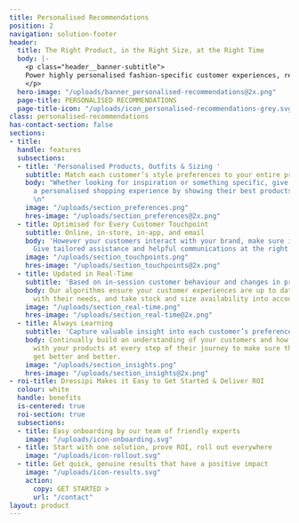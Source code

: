```yaml
---
title: Personalised Recommendations
position: 2
navigation: solution-footer
header:
  title: The Right Product, in the Right Size, at the Right Time
  body: |-
    <p class="header__banner-subtitle">
    Power highly personalised fashion-specific customer experiences, resulting in better lifetime value, reduced returns and greater customer loyalty
    </p>
  hero-image: "/uploads/banner_personalised-recommendations@2x.png"
  page-title: PERSONALISED RECOMMENDATIONS
  page-title-icon: "/uploads/icon_personalised-recommendations-grey.svg"
class: personalised-recommendations
has-contact-section: false
sections:
- title: 
  handle: features
  subsections:
  - title: 'Personalised Products, Outfits & Sizing '
    subtitle: Match each customer’s style preferences to your entire product offering
    body: "Whether looking for inspiration or something specific, give every customer
      a personalised shopping experience by showing their best products in their size.
      \n"
    image: "/uploads/section_preferences.png"
    hres-image: "/uploads/section_preferences@2x.png"
  - title: Optimised for Every Customer Touchpoint
    subtitle: Online, in-store, in-app, and email
    body: 'However your customers interact with your brand, make sure it''s personal.
      Give tailored assistance and helpful communications at the right time and place. '
    image: "/uploads/section_touchpoints.png"
    hres-image: "/uploads/section_touchpoints@2x.png"
  - title: Updated in Real-Time
    subtitle: 'Based on in-session customer behaviour and changes in product availability '
    body: Our algorithms ensure your customer experiences are up to date, in line
      with their needs, and take stock and size availability into account.
    image: "/uploads/section_real-time.png"
    hres-image: "/uploads/section_real-time@2x.png"
  - title: Always Learning
    subtitle: 'Capture valuable insight into each customer’s preferences '
    body: Continually build an understanding of your customers and how they interact
      with your products at every step of their journey to make sure their experiences
      get better and better.
    image: "/uploads/section_insights.png"
    hres-image: "/uploads/section_insights@2x.png"
- roi-title: Dressipi Makes it Easy to Get Started & Deliver ROI
  colour: white
  handle: benefits
  is-centered: true
  roi-section: true
  subsections:
  - title: Easy onboarding by our team of friendly experts
    image: "/uploads/icon-onboarding.svg"
  - title: Start with one solution, prove ROI, roll out everywhere
    image: "/uploads/icon-rollout.svg"
  - title: Get quick, genuine results that have a positive impact
    image: "/uploads/icon-results.svg"
    action:
      copy: GET STARTED >
      url: "/contact"
layout: product
---
```


